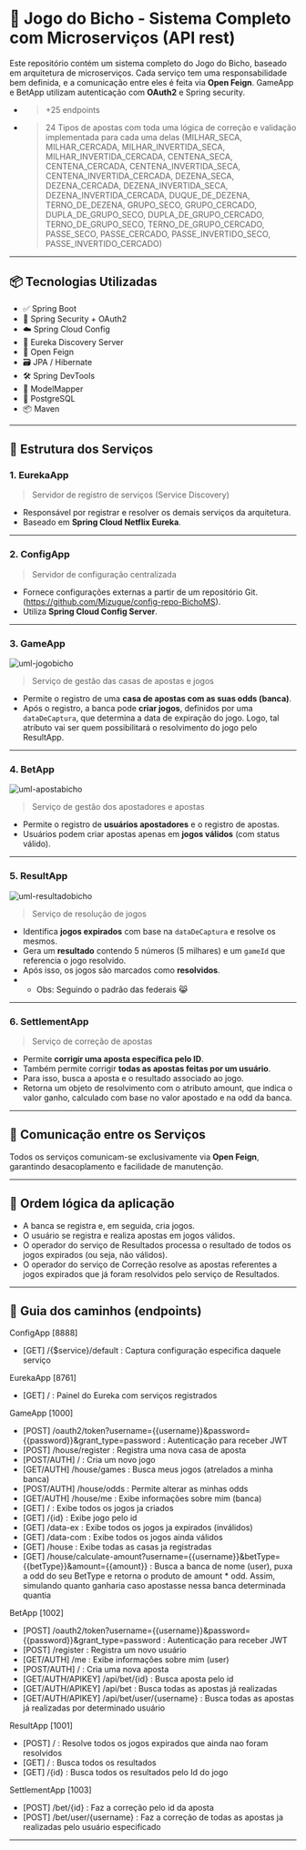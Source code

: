 # 🎰 Jogo do Bicho - Sistema Completo com Microserviços (API rest)

Este repositório contém um sistema completo do Jogo do Bicho, baseado em arquitetura de microserviços. Cada serviço tem uma responsabilidade bem definida, e a comunicação entre eles é feita via **Open Feign**. GameApp e BetApp utilizam autenticação com **OAuth2** e Spring security.

- > +25 endpoints
- > 24 Tipos de apostas com toda uma lógica de correção e validação implementada para cada uma delas (MILHAR_SECA,
    MILHAR_CERCADA,
    MILHAR_INVERTIDA_SECA,
    MILHAR_INVERTIDA_CERCADA,
    CENTENA_SECA,
    CENTENA_CERCADA,
    CENTENA_INVERTIDA_SECA,
    CENTENA_INVERTIDA_CERCADA,
    DEZENA_SECA,
    DEZENA_CERCADA,
    DEZENA_INVERTIDA_SECA,
    DEZENA_INVERTIDA_CERCADA,
    DUQUE_DE_DEZENA,
    TERNO_DE_DEZENA,
    GRUPO_SECO,
    GRUPO_CERCADO,
    DUPLA_DE_GRUPO_SECO,
    DUPLA_DE_GRUPO_CERCADO,
    TERNO_DE_GRUPO_SECO,
    TERNO_DE_GRUPO_CERCADO,
    PASSE_SECO,
    PASSE_CERCADO,
    PASSE_INVERTIDO_SECO,
    PASSE_INVERTIDO_CERCADO)


---

## 📦 Tecnologias Utilizadas

- ✅ Spring Boot
- 🔐 Spring Security + OAuth2
- ☁️ Spring Cloud Config
- 🎯 Eureka Discovery Server
- 📡 Open Feign
- 🗃️ JPA / Hibernate
- 🛠️ Spring DevTools
- 🔄 ModelMapper
- 🐘 PostgreSQL
- 📦 Maven

---

## 🧩 Estrutura dos Serviços

### 1. **EurekaApp**
> Servidor de registro de serviços (Service Discovery)

- Responsável por registrar e resolver os demais serviços da arquitetura.
- Baseado em **Spring Cloud Netflix Eureka**.

---

### 2. **ConfigApp**
> Servidor de configuração centralizada

- Fornece configurações externas a partir de um repositório Git. (https://github.com/Mizugue/config-repo-BichoMS).
- Utiliza **Spring Cloud Config Server**.

---

### 3. **GameApp**

![uml-jogobicho](https://github.com/user-attachments/assets/82844a43-6445-495d-b73e-2d708268d54f)


> Serviço de gestão das casas de apostas e jogos

- Permite o registro de uma **casa de apostas com as suas odds (banca)**.
- Após o registro, a banca pode **criar jogos**, definidos por uma `dataDeCaptura`, que determina a data de expiração do jogo. Logo, tal atributo vai ser quem possibilitará o resolvimento do jogo pelo ResultApp.

---

### 4. **BetApp**

![uml-apostabicho](https://github.com/user-attachments/assets/59c08752-a201-4e57-9b3d-3b764c33d06c)


> Serviço de gestão dos apostadores e apostas

- Permite o registro de **usuários apostadores** e o registro de apostas.
- Usuários podem criar apostas apenas em **jogos válidos** (com status válido).

---

### 5. **ResultApp**

![uml-resultadobicho](https://github.com/user-attachments/assets/e534dbc6-0c86-423c-9582-080fd609e003)


> Serviço de resolução de jogos

- Identifica **jogos expirados** com base na `dataDeCaptura` e resolve os mesmos.
- Gera um **resultado** contendo 5 números (5 milhares) e um `gameId` que referencia o jogo resolvido.
- Após isso, os jogos são marcados como **resolvidos**.
- - Obs: Seguindo o padrão das federais 😹

---

### 6. **SettlementApp**
> Serviço de correção de apostas

- Permite **corrigir uma aposta específica pelo ID**.
- Também permite corrigir **todas as apostas feitas por um usuário**.
- Para isso, busca a aposta e o resultado associado ao jogo.
- Retorna um objeto de resolvimento com o atributo amount, que indica o valor ganho, calculado com base no valor apostado e na odd da banca.

---

## 🔗 Comunicação entre os Serviços

Todos os serviços comunicam-se exclusivamente via **Open Feign**, garantindo desacoplamento e facilidade de manutenção.

---

## 🧠 Ordem lógica da aplicação

- A banca se registra e, em seguida, cria jogos.
- O usuário se registra e realiza apostas em jogos válidos.
- O operador do serviço de Resultados processa o resultado de todos os jogos expirados (ou seja, não válidos).
- O operador do serviço de Correção resolve as apostas referentes a jogos expirados que já foram resolvidos pelo serviço de Resultados.

---

## 🔑 Guia dos caminhos (endpoints)

ConfigApp [8888]
- [GET] /{$service}/default : Captura configuração especifica daquele serviço

EurekaApp [8761]
- [GET] / : Painel do Eureka com serviços registrados

GameApp [1000]
- [POST] /oauth2/token?username={{username}}&password={{password}}&grant_type=password : Autenticação para receber JWT
- [POST] /house/register : Registra uma nova casa de aposta
- [POST/AUTH] / : Cria um novo jogo
- [GET/AUTH] /house/games : Busca meus jogos (atrelados a minha banca)
- [POST/AUTH] /house/odds : Permite alterar as minhas odds 
- [GET/AUTH] /house/me : Exibe informações sobre mim (banca)
- [GET] / : Exibe todos os jogos ja criados
- [GET] /{id} : Exibe jogo pelo id
- [GET] /data-ex : Exibe todos os jogos ja expirados (inválidos)
- [GET] /data-com : Exibe todos os jogos ainda válidos
- [GET] /house : Exibe todas as casas ja registradas 
- [GET] /house/calculate-amount?username={{username}}&betType={{betType}}&amount={{amount}} : Busca a banca de nome (user), puxa a odd do seu BetType e 
retorna o produto de amount * odd. Assim, simulando quanto ganharia caso apostasse nessa banca determinada quantia

BetApp [1002]
- [POST] /oauth2/token?username={{username}}&password={{password}}&grant_type=password : Autenticação para receber JWT
- [POST] /register : Registra um novo usuário
- [GET/AUTH] /me : Exibe informações sobre mim (user)
- [POST/AUTH] / : Cria uma nova aposta
- [GET/AUTH/APIKEY] /api/bet/{id} : Busca aposta pelo id
- [GET/AUTH/APIKEY] /api/bet : Busca todas as apostas já realizadas 
- [GET/AUTH/APIKEY] /api/bet/user/{username} : Busca todas as apostas já realizadas por determinado usuário

ResultApp [1001]
- [POST] / : Resolve todos os jogos expirados que ainda nao foram resolvidos
- [GET] / : Busca todos os resultados
- [GET] /{id} : Busca todos os resultados pelo Id do jogo  

SettlementApp [1003] 
- [POST] /bet/{id} : Faz a correção pelo id da aposta
- [POST] /bet/user/{username} : Faz a correção de todas as apostas ja realizadas pelo usuário especificado

---




